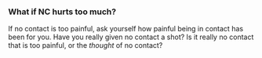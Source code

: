 ### What if NC hurts too much?

If no contact is too painful, ask yourself how painful being in contact has been for you. Have you really given no contact a shot? Is it really no contact that is too painful, or the _thought_ of no contact?